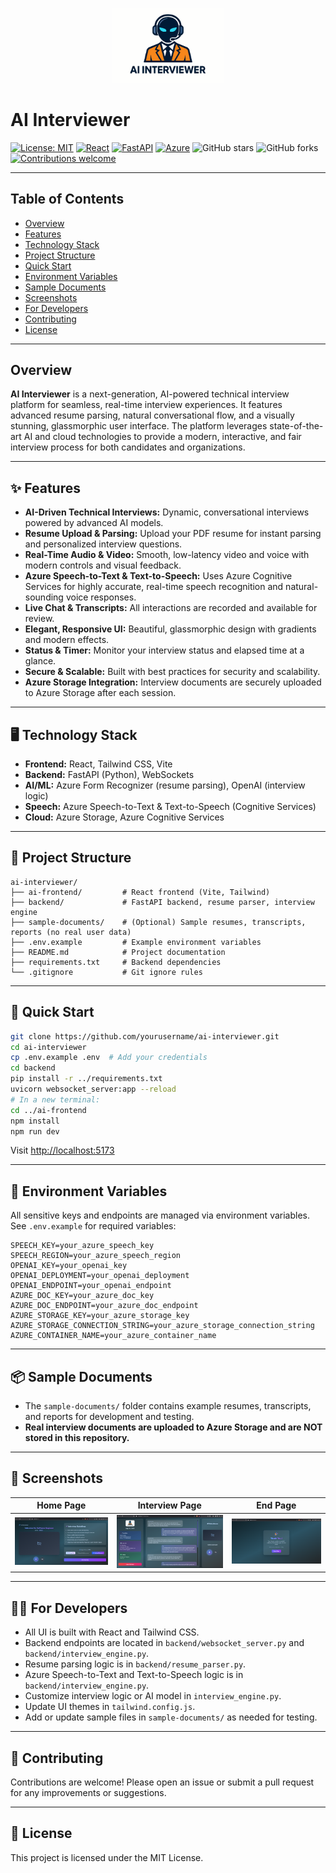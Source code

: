 <!-- Banner -->
<p align="center">
  <img src="ai-frontend/gemini4.svg" alt="AI Interviewer Logo" width="180"/>
</p>

# AI Interviewer

[![License: MIT](https://img.shields.io/badge/License-MIT-blue.svg)](LICENSE)
[![React](https://img.shields.io/badge/Frontend-React-blue?logo=react)](https://react.dev/)
[![FastAPI](https://img.shields.io/badge/Backend-FastAPI-green?logo=fastapi)](https://fastapi.tiangolo.com/)
[![Azure](https://img.shields.io/badge/AI-Azure-blue?logo=microsoft-azure)](https://azure.microsoft.com/)
![GitHub stars](https://img.shields.io/github/stars/yourusername/ai-interviewer?style=social)
![GitHub forks](https://img.shields.io/github/forks/yourusername/ai-interviewer?style=social)
[![Contributions welcome](https://img.shields.io/badge/contributions-welcome-brightgreen.svg?style=flat)](CONTRIBUTING.md)

---

## Table of Contents

- [Overview](#overview)
- [Features](#features)
- [Technology Stack](#technology-stack)
- [Project Structure](#project-structure)
- [Quick Start](#quick-start)
- [Environment Variables](#environment-variables)
- [Sample Documents](#sample-documents)
- [Screenshots](#screenshots)
- [For Developers](#for-developers)
- [Contributing](#contributing)
- [License](#license)

---

## Overview

**AI Interviewer** is a next-generation, AI-powered technical interview platform for seamless, real-time interview experiences. It features advanced resume parsing, natural conversational flow, and a visually stunning, glassmorphic user interface. The platform leverages state-of-the-art AI and cloud technologies to provide a modern, interactive, and fair interview process for both candidates and organizations.

---

## ✨ Features

- **AI-Driven Technical Interviews:** Dynamic, conversational interviews powered by advanced AI models.
- **Resume Upload & Parsing:** Upload your PDF resume for instant parsing and personalized interview questions.
- **Real-Time Audio & Video:** Smooth, low-latency video and voice with modern controls and visual feedback.
- **Azure Speech-to-Text & Text-to-Speech:** Uses Azure Cognitive Services for highly accurate, real-time speech recognition and natural-sounding voice responses.
- **Live Chat & Transcripts:** All interactions are recorded and available for review.
- **Elegant, Responsive UI:** Beautiful, glassmorphic design with gradients and modern effects.
- **Status & Timer:** Monitor your interview status and elapsed time at a glance.
- **Secure & Scalable:** Built with best practices for security and scalability.
- **Azure Storage Integration:** Interview documents are securely uploaded to Azure Storage after each session.

---

## 🖥️ Technology Stack

- **Frontend:** React, Tailwind CSS, Vite
- **Backend:** FastAPI (Python), WebSockets
- **AI/ML:** Azure Form Recognizer (resume parsing), OpenAI (interview logic)
- **Speech:** Azure Speech-to-Text & Text-to-Speech (Cognitive Services)
- **Cloud:** Azure Storage, Azure Cognitive Services

---

## 📁 Project Structure

```
ai-interviewer/
├── ai-frontend/         # React frontend (Vite, Tailwind)
├── backend/             # FastAPI backend, resume parser, interview engine
├── sample-documents/    # (Optional) Sample resumes, transcripts, reports (no real user data)
├── .env.example         # Example environment variables
├── README.md            # Project documentation
├── requirements.txt     # Backend dependencies
└── .gitignore           # Git ignore rules
```

---

## 🚀 Quick Start

```sh
git clone https://github.com/yourusername/ai-interviewer.git
cd ai-interviewer
cp .env.example .env  # Add your credentials
cd backend
pip install -r ../requirements.txt
uvicorn websocket_server:app --reload
# In a new terminal:
cd ../ai-frontend
npm install
npm run dev
```

Visit [http://localhost:5173](http://localhost:5173)

---

## 🔐 Environment Variables

All sensitive keys and endpoints are managed via environment variables. See `.env.example` for required variables:

```
SPEECH_KEY=your_azure_speech_key
SPEECH_REGION=your_azure_speech_region
OPENAI_KEY=your_openai_key
OPENAI_DEPLOYMENT=your_openai_deployment
OPENAI_ENDPOINT=your_openai_endpoint
AZURE_DOC_KEY=your_azure_doc_key
AZURE_DOC_ENDPOINT=your_azure_doc_endpoint
AZURE_STORAGE_KEY=your_azure_storage_key
AZURE_STORAGE_CONNECTION_STRING=your_azure_storage_connection_string
AZURE_CONTAINER_NAME=your_azure_container_name
```

---

## 📦 Sample Documents

- The `sample-documents/` folder contains example resumes, transcripts, and reports for development and testing.
- **Real interview documents are uploaded to Azure Storage and are NOT stored in this repository.**

---

## 📸 Screenshots

| Home Page                                               | Interview Page                                | End Page                                |
| ------------------------------------------------------- | --------------------------------------------- | --------------------------------------- |
| ![](ai-frontend/src/assets/homePage.png) | ![](ai-frontend/src/assets/interviewPage.png) | ![](ai-frontend/src/assets/endPage.png) |

---

## 🧑‍💻 For Developers

- All UI is built with React and Tailwind CSS.
- Backend endpoints are located in `backend/websocket_server.py` and `backend/interview_engine.py`.
- Resume parsing logic is in `backend/resume_parser.py`.
- Azure Speech-to-Text and Text-to-Speech logic is in `backend/interview_engine.py`.
- Customize interview logic or AI model in `interview_engine.py`.
- Update UI themes in `tailwind.config.js`.
- Add or update sample files in `sample-documents/` as needed for testing.

---

## 🤝 Contributing

Contributions are welcome! Please open an issue or submit a pull request for any improvements or suggestions.

---

## 📄 License

This project is licensed under the MIT License.
